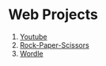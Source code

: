 # Web Projects

1. [Youtube](#youtube-redesign)
2. [Rock-Paper-Scissors](#rock-paper-scissors-game)
3. [Wordle](https://indiecodermm.github.io/modern-websites/wordle/README.md)
